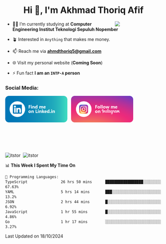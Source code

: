 <h1 align="center">Hi 👋, I'm Akhmad Thoriq Afif</h1>

<img align="right" src="https://i.giphy.com/media/VbnUQpnihPSIgIXuZv/giphy.webp" style="width:30%;">

- 👨‍🎓 I’m currently studying at **Computer Engineering Institut Teknologi Sepuluh Nopember**

- 🪴 Interested in `Anything` that makes me money.

- 📫 Reach me via **ahmdthoriq5@gmail.com**

- 🌐 Visit my personal website (**Coming Soon**)

- ⚡ Fun fact **I am an `INTP-A` person**

<h3 align="left">Social Media:</h3>
<p align="left">
<a href="https://linkedin.com/in/akhmad-thoriq-afif" target="_blank"><img align="center" src="./images/linkedin.png" alt="akhmad-thoriq-afif" width="200" /></a>&nbsp;&nbsp;
<a href="https://instagram.com/ahmdthoriq_" target="_blank"><img align="center" src="./images/instagram.png" alt="ahmdthoriq_"width="200" /></a>
</p>
</br>
</br>
</br>
</br>
<p><img align="center" src="https://github-readme-stats.vercel.app/api?username=itstor&show_icons=true&locale=en&theme=nord" alt="itstor" height="170"/>&nbsp;&nbsp;<img align="center" src="https://github-readme-stats.vercel.app/api/top-langs?username=itstor&show_icons=true&locale=en&layout=compact&theme=nord" alt="itstor" height="170" /></p>

<!--START_SECTION:waka-->
📊 **This Week I Spent My Time On** 

```text
💬 Programming Languages: 
TypeScript               26 hrs 50 mins      █████████████████░░░░░░░░   67.63% 
YAML                     5 hrs 14 mins       ███░░░░░░░░░░░░░░░░░░░░░░   13.2% 
JSON                     2 hrs 44 mins       █░░░░░░░░░░░░░░░░░░░░░░░░   6.92% 
JavaScript               1 hr 55 mins        █░░░░░░░░░░░░░░░░░░░░░░░░   4.86% 
Go                       1 hr 17 mins        ░░░░░░░░░░░░░░░░░░░░░░░░░   3.27%

```


 Last Updated on 18/10/2024
<!--END_SECTION:waka-->
